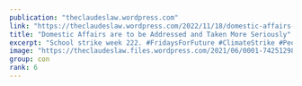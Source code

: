 ```yaml
---
publication: "theclaudeslaw.wordpress.com"
link: "https://theclaudeslaw.wordpress.com/2022/11/18/domestic-affairs-are-to-be-addressed-and-taken-more-seriously/"
title: "Domestic Affairs are to be Addressed and Taken More Seriously"
excerpt: "School strike week 222. #FridaysForFuture #ClimateStrike #PeopleNotProfit Our World Leaders. Have a duty to take. Domestic Affairs more seriously. {UK Crisis}#ClimateJustice #ClimateInequality #COP…"
image: "https://theclaudeslaw.files.wordpress.com/2021/06/0001-742512986_20210503_144120_0000.png?w=200"
group: con
rank: 6
---
```

